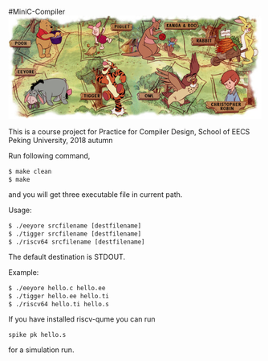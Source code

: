 #MiniC-Compiler  
![avatar](img/winnie.jpg)

This is a course project for Practice for Compiler Design, School of EECS Peking University, 2018 autumn

Run following command,

```
$ make clean
$ make
```
and you will get three executable file in current path.

Usage:
 
```
$ ./eeyore srcfilename [destfilename]
$ ./tigger srcfilename [destfilename]
$ ./riscv64 srcfilename [destfilename]
```
The default destination is STDOUT.

Example:

```
$ ./eeyore hello.c hello.ee
$ ./tigger hello.ee hello.ti
$ ./riscv64 hello.ti hello.s
```
If you have installed riscv-qume you can run

```
spike pk hello.s
```
for a simulation run.